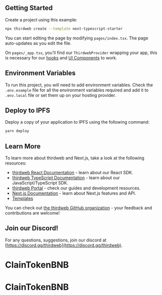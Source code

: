## Getting Started

Create a project using this example:

```bash
npx thirdweb create --template next-typescript-starter
```

You can start editing the page by modifying `pages/index.tsx`. The page auto-updates as you edit the file.

On `pages/_app.tsx`, you'll find our `ThirdwebProvider` wrapping your app, this is necessary for our [hooks](https://portal.thirdweb.com/react) and
[UI Components](https://portal.thirdweb.com/ui-components) to work.

## Environment Variables

To run this project, you will need to add environment variables. Check the `.env.example` file for all the environment variables required and add it to `.env.local` file or set them up on your hosting provider.

## Deploy to IPFS

Deploy a copy of your application to IPFS using the following command:

```bash
yarn deploy
```

## Learn More

To learn more about thirdweb and Next.js, take a look at the following resources:

- [thirdweb React Documentation](https://docs.thirdweb.com/react) - learn about our React SDK.
- [thirdweb TypeScript Documentation](https://docs.thirdweb.com/typescript) - learn about our JavaScript/TypeScript SDK.
- [thirdweb Portal](https://docs.thirdweb.com) - check our guides and development resources.
- [Next.js Documentation](https://nextjs.org/docs) - learn about Next.js features and API.
- [Templates](https://thirdweb.com/templates)

You can check out [the thirdweb GitHub organization](https://github.com/thirdweb-dev) - your feedback and contributions are welcome!

## Join our Discord!

For any questions, suggestions, join our discord at [https://discord.gg/thirdweb](https://discord.gg/thirdweb).
# ClainTokenBNB
# ClainTokenBNB
